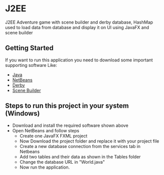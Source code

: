 # J2EE

J2EE Adventure game with scene builder and derby database, HashMap used to load data from database and display it on UI using JavaFX and scene builder

## Getting Started

If you want to run this application you need to download some important supporting software Like:
- [Java](https://www.java.com/download/ie_manual.jsp)
- [NetBeans](https://netbeans.apache.org/download/index.html)
- [Derby](https://db.apache.org/derby/derby_downloads.html)
- [Scene Builder](https://gluonhq.com/products/scene-builder/)

## Steps to run this project in your system (Windows)

- Download and install the required software shown above
- Open NetBeans and follow steps
  - Create one JavaFX FXML project
  - Now Download the project folder and replace it with your project file
  - Create a new database connection from the services tab in Netbeans
  - Add two tables and their data as shown in the Tables folder
  - Change the database URL in "World.java"
  - Now run the application.
